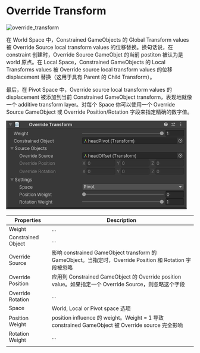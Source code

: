 # Override Transform

![override_transform](Image/override_transform.gif)

在 World Space 中，Constrained GameObjects 的 Global Transform values 被 Override Source local transform values 的位移替换。换句话说，在 constraint 创建时，Override Source GameObjet 的当前 postiton 被认为是 world 原点。在 Local Space，Constrained GameObjects 的 Local Transforms values 被 Override source local transform values 的位移 displacement 替换（这用于具有 Parent 的 Child Transform）。

最后，在 Pivot Space 中，Override source local transform values 的 displacement 被添加到当前 Constrained GameObject transform，表现地就像一个 additive transform layer。对每个 Space 你可以使用一个 Override Source GameObject 或 Override Position/Rotation 字段来指定精确的数字值。

![override_transform_component](Image/override_transform_component.png)

| Properties | Description | 
| --- | --- |
| Weight | ... | 
| Constrained Object | ... | 
| Override Source | 影响 constrained GameObject transform 的 GameObject。当指定时，Override Position 和 Rotation 字段被忽略 | 
| Override Position | 应用到 Constrained GameObject 的 Override position value。如果指定一个 Override Source，则忽略这个字段 | 
| Override Rotation | ... | 
| Space | World, Local or Pivot space 选项 | 
| Position Weight | position influence 的 weight。Weight = 1 导致 constrained GameObject 被 Override source 完全影响 | 
| Rotation Weight | ... | 
|  |  |
